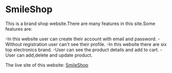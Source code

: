 # SmileShop

This is a brand shop website.There are many features in this site.Some features are:

-In this website user can create their account with email and password.
-Without registration user can't see their profile.
-In this website there are six top electronics brand.
-User can see the product details and add to cart.
-User can add,delete and update product.

The live site of this website:
[SmileShop](https://acidic-street.surge.sh/)


